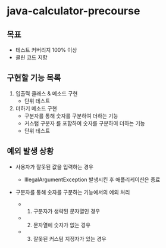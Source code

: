 # java-calculator-precourse
## 목표
- 테스트 커버리지 100% 이상
- 클린 코드 지향

## 구현할 기능 목록
1) 입출력 클래스 & 메소드 구현
    - 단위 테스트
2) 더하기 메소드 구현
    - 구분자를 통해 숫자를 구분하여 더하는 기능 
    - 커스텀 구분자 를 포함하여 숫자를 구분하여 더하는 기능
    - 단위 테스트

## 예외 발생 상황
- 사용자가 잘못된 값을 입력하는 경우
    - IllegalArgumentException 발생시킨 후 애플리케이션은 종료

- 구분자를 통해 숫자를 구분하는 기능에서의 예외 처리
    - 1) 구분자가 생략된 문자열인 경우
    - 2) 문자열에 숫자가 없는 경우
    - 3) 잘못된 커스텀 지정자가 있는 경우
